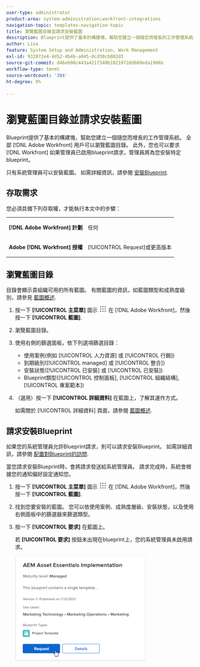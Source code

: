 ```yaml
---
user-type: administrator
product-area: system-administration;workfront-integrations
navigation-topic: templates-navigation-topic
title: 瀏覽藍圖目錄並請求安裝藍圖
description: Blueprint提供了基本的構建塊，幫助您建立一個隨您而增長的工作管理系統。 全部 [!DNL Adobe Workfront] 用戶可以瀏覽藍圖目錄。 此外，您也可以要求 [!DNL Workfront] 如果管理員已啟用blueprint請求，管理員將為您安裝特定blueprint。
author: Lisa
feature: System Setup and Administration, Work Management
exl-id: 932072e4-4d52-4b4b-a045-0cd38cb882d3
source-git-commit: d46eb98c443a421f340b1021972ddb89eda1966b
workflow-type: tm+mt
source-wordcount: '384'
ht-degree: 0%

---
```


# 瀏覽藍圖目錄並請求安裝藍圖

Blueprint提供了基本的構建塊，幫助您建立一個隨您而增長的工作管理系統。 全部 [!DNL Adobe Workfront] 用戶可以瀏覽藍圖目錄。 此外，您也可以要求 [!DNL Workfront] 如果管理員已啟用blueprint請求，管理員將為您安裝特定blueprint。

只有系統管理員可以安裝藍圖。 如需詳細資訊，請參閱 [安裝Blueprint](../../administration-and-setup/blueprints/blueprints-install.md).

## 存取需求

您必須具備下列存取權，才能執行本文中的步驟：

<table style="table-layout:auto"> 
 <col> 
 <col> 
 <tbody> 
  <tr> 
   <td role="rowheader"><strong>[!DNL Adobe Workfront] 計劃</strong></td> 
   <td> <p> 任何</p> </td> 
  </tr> 
  <tr> 
   <td role="rowheader"><strong>Adobe [!DNL Workfront] 授權</strong></td> 
   <td> <p>[!UICONTROL Request]或更高版本</p> </td> 
  </tr>
 </tbody> 
</table>

## 瀏覽藍圖目錄

目錄會顯示貴組織可用的所有藍圖。 有關藍圖的資訊，如藍圖類型和成熟度級別，請參見 [藍圖概述](../../administration-and-setup/blueprints/blueprints-overview.md).

1. 按一下 **[!UICONTROL 主菜單]** 圖示 ![](assets/main-menu-icon.png) 在 [!DNL Adobe Workfront]，然後按一下 **[!UICONTROL 藍圖]**.
1. 瀏覽藍圖目錄。
1. 使用右側的篩選面板，依下列選項篩選目錄：

   * 使用案例(例如 [!UICONTROL 人力資源] 或 [!UICONTROL 行銷])
   * 到期級別([!UICONTROL managed] 或 [!UICONTROL 整合])
   * 安裝狀態([!UICONTROL 已安裝] 或 [!UICONTROL 已安裝])
   * Blueprint類型(<!--Custom Form, -->[!UICONTROL 控制面板], [!UICONTROL 組織結構], [!UICONTROL 專案範本]<!--, Request Queue, Setup Feature-->)

1. （選用）按一下 **[!UICONTROL 詳細資料]** 在藍圖上，了解其運作方式。

   如需關於 [!UICONTROL 詳細資料] 頁面，請參閱 [藍圖概述](../../administration-and-setup/blueprints/blueprints-overview.md).

## 請求安裝Blueprint

如果您的系統管理員允許Blueprint請求，則可以請求安裝Blueprint。 如需詳細資訊，請參閱 [配置對Blueprint的訪問](../../administration-and-setup/blueprints/configure-access-to-blueprints.md).

當您請求安裝Blueprint時，會將請求發送給系統管理員。 請求完成時，系統會根據您的通知偏好設定通知您。

1. 按一下 **[!UICONTROL 主菜單]** 圖示 ![](assets/main-menu-icon.png) 在 [!DNL Adobe Workfront]，然後按一下 **[!UICONTROL 藍圖]**.
1. 找到您要安裝的藍圖。 您可以依使用案例、成熟度層級、安裝狀態，以及使用右側面板中的篩選器來篩選類型。
1. 按一下 **[!UICONTROL 要求]** 在藍圖上。

   若 **[!UICONTROL 要求]** 按鈕未出現在blueprint上，您的系統管理員未啟用請求。

   ![要求Blueprint](assets/blueprints-non-admin-request-bp-350x283.png)

